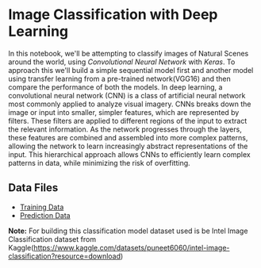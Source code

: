 # Image Classification with Deep Learning

In this notebook, we'll be attempting to classify images of Natural Scenes around the world, using _Convolutional Neural Network_ with _Keras_. To approach this we'll build a simple sequential model first and another model using transfer learning from a pre-trained network(VGG16) and then compare the performance of both the models.
In deep learning, a convolutional neural network (CNN) is a class of artificial neural network most commonly applied to analyze visual imagery. CNNs breaks down the image or input into smaller, simpler features, which are represented by filters. These filters are applied to different regions of the input to extract the relevant information. As the network progresses through the layers, these features are combined and assembled into more complex patterns, allowing the network to learn increasingly abstract representations of the input. This hierarchical approach allows CNNs to efficiently learn complex patterns in data, while minimizing the risk of overfitting.

## Data Files

* [Training Data](https://github.com/UpadhyayShweta/Image_Classification_with_Deep_Learning/blob/main/Data/IntelImageClassification_Dataset.zip)
* [Prediction Data](https://github.com/UpadhyayShweta/Image_Classification_with_Deep_Learning/blob/main/Data/PredictionData.zip)
  
**Note:** For building this classification model dataset used is be Intel Image Classification dataset from Kaggle(https://www.kaggle.com/datasets/puneet6060/intel-image-classification?resource=download)



